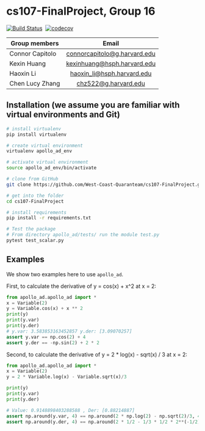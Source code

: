 # cs107-FinalProject, Group 16

[![Build Status](https://travis-ci.com/West-Coast-Quaranteam/cs107-FinalProject.svg?token=z1QwjsA3zqLzUQzz5VsE&branch=master)](https://travis-ci.com/West-Coast-Quaranteam/cs107-FinalProject) 
[![codecov](https://codecov.io/gh/West-Coast-Quaranteam/cs107-FinalProject/branch/master/graph/badge.svg?token=NY1T0T5UG3)](undefined)

| Group members   | Email |          
| ----------------|:-----:| 
| Connor Capitolo | connorcapitolo@g.harvard.edu |
| Kexin Huang     | kexinhuang@hsph.harvard.edu  |
| Haoxin Li       | haoxin_li@hsph.harvard.edu   | 
| Chen Lucy Zhang | chz522@g.harvard.edu         | 


## Installation (we assume you are familiar with virtual environments and Git)

```bash
# install virtualenv
pip install virtualenv

# create virtual environment
virtualenv apollo_ad_env

# activate virtual environment
source apollo_ad_env/bin/activate

# clone from GitHub
git clone https://github.com/West-Coast-Quaranteam/cs107-FinalProject.git

# get into the folder
cd cs107-FinalProject

# install requirements
pip install -r requirements.txt

# Test the package
# From directory apollo_ad/tests/ run the module test.py
pytest test_scalar.py
```

## Examples

We show two examples here to use `apollo_ad`. 

First, to calculate the derivative of y = cos(x) + x^2 at x = 2:

```python
from apollo_ad.apollo_ad import *
x = Variable(2)
y = Variable.cos(x) + x ** 2
print(y)
print(y.var)
print(y.der)
# y.var: 3.583853163452857 y.der: [3.09070257]
assert y.var == np.cos(2) + 4
assert y.der == -np.sin(2) + 2 * 2
```

Second, to calculate the derivative of y = 2 * log(x) - sqrt(x) / 3 at x = 2:

```python
from apollo_ad.apollo_ad import *
x = Variable(2) 
y = 2 * Variable.log(x) - Variable.sqrt(x)/3

print(y)
print(y.var)
print(y.der)

# Value: 0.9148898403288588 , Der: [0.88214887]
assert np.around(y.var, 4) == np.around(2 * np.log(2) - np.sqrt(2)/3, 4)
assert np.around(y.der, 4) == np.around(2 * 1/2 - 1/3 * 1/2 * 2**(-1/2), 4) 
```
